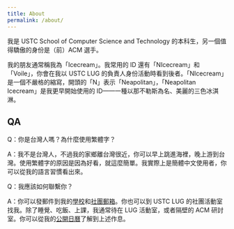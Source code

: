 ```yaml
---
title: About
permalink: /about/
---
```


我是 USTC School of Computer Science and Technology 的本科生，另一個值得驕傲的身份是（前）ACM 選手。

我的朋友通常稱我為「Icecream」。我常用的 ID 還有「NIcecream」和「Voile」，你會在我以 USTC LUG 的負責人身份活動時看到後者。「NIcecream」是一個不嚴格的縮寫，開頭的「N」表示「Neapolitan」，「Neapolitan Icecream」是我更早開始使用的 ID——一種以那不勒斯為名、美麗的三色冰淇淋。

## QA

Q：你是台灣人嗎？為什麼使用繁體字？

A：我不是台灣人，不過我的家鄉離台灣很近，你可以早上跳進海裡，晚上游到台灣。使用繁體字的原因是因為好看，就這麼簡單。我實際上是簡體中文使用者，你可以從我的語言習慣看出來。

Q：我應該如何聯繫你？

A：你可以發郵件到我的[學校](mailto:neopolitan@mail.ustc.edu.cn)和[社團郵箱](mailto:neopolitan@mail.ustc.edu.cn)。你也可以到 USTC LUG 的社團活動室找我。除了睡覺、吃飯、上課，我通常待在 LUG 活動室，或者隔壁的 ACM 研討室。你可以從我的[公開日曆](https://calendar.nicecream.top)了解到上述作息。